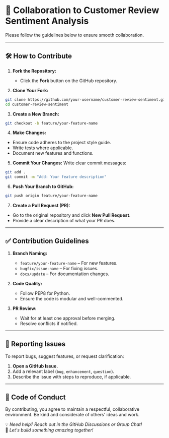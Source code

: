 # 🌟 Collaboration to Customer Review Sentiment Analysis

Please follow the guidelines below to ensure smooth collaboration.

---

## 🛠️ How to Contribute

1. **Fork the Repository:**  
   - Click the **Fork** button on the GitHub repository.  

2. **Clone Your Fork:**
```bash
git clone https://github.com/your-username/customer-review-sentiment.git
cd customer-review-sentiment
```

3. **Create a New Branch:**
```bash
git checkout -b feature/your-feature-name
```

4. **Make Changes:**
- Ensure code adheres to the project style guide.
- Write tests where applicable.
- Document new features and functions.

5. **Commit Your Changes:**
Write clear commit messages:
```bash
git add .
git commit -m "Add: Your feature description"
```

6. **Push Your Branch to GitHub:**
```bash
git push origin feature/your-feature-name
```

7. **Create a Pull Request (PR):**
- Go to the original repository and click **New Pull Request**.
- Provide a clear description of what your PR does.

---

## ✅ Contribution Guidelines

1. **Branch Naming:**
   - `feature/your-feature-name` – For new features.
   - `bugfix/issue-name` – For fixing issues.
   - `docs/update` – For documentation changes.

2. **Code Quality:**
   - Follow PEP8 for Python.
   - Ensure the code is modular and well-commented.

3. **PR Review:**
   - Wait for at least one approval before merging.
   - Resolve conflicts if notified.

---

## 📄 Reporting Issues

To report bugs, suggest features, or request clarification:
1. **Open a GitHub Issue.**
2. Add a relevant label (`bug`, `enhancement`, `question`).
3. Describe the issue with steps to reproduce, if applicable.

---

## 🙌 Code of Conduct

By contributing, you agree to maintain a respectful, collaborative environment. Be kind and considerate of others' ideas and work.

💡 *Need help? Reach out in the GitHub Discussions or Group Chat!*  
🚀 *Let's build something amazing together!*
